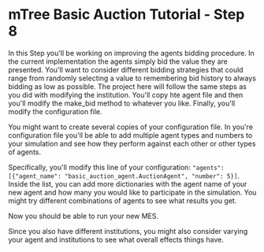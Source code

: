 # mTree Basic Auction Tutorial - Step 8

In this Step you'll be working on improving the agents bidding procedure. In the current implementation the agents simply bid the value they are presented. You'll want to consider different bidding strategies that could range from randomly selecting a value to remembering bid history to always bidding as low as possible. The project here will follow the same steps as you did with modifying the institution. You'll copy hte agent file and then you'll modify the make_bid method to whatever you like. Finally, you'll modify the configuration file. 

You might want to create several copies of your configuration file. In you're configuration file you'll be able to add multiple agent types and numbers to your simulation and see how they perform against each other or other types of agents.

Specifically, you'll modify this line of your configuration: `"agents": [{"agent_name": "basic_auction_agent.AuctionAgent", "number": 5}]`. Inside the list, you can add more dictionaries with the agent name of your new agent and how many you would like to participate in the simulation. You might try different combinations of agents to see what results you get.

Now you should be able to run your new MES. 

Since you also have different institutions, you might also consider varying your agent and institutions to see what overall effects things have.

